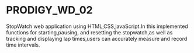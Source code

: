 # PRODIGY_WD_02
StopWatch web application using HTML,CSS,javaScript.In this implemented functions for starting,pausing, and resetting the stopwatch,as well as tracking and displaying lap times,users can accurately measure and record time intervals.
